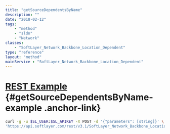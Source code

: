 ```yaml
---
title: "getSourceDependentsByName"
description: ""
date: "2018-02-12"
tags:
    - "method"
    - "sldn"
    - "Network"
classes:
    - "SoftLayer_Network_Backbone_Location_Dependent"
type: "reference"
layout: "method"
mainService : "SoftLayer_Network_Backbone_Location_Dependent"
---
```


# [REST Example](#getSourceDependentsByName-example) <a href="/article/rest/"><i class="fas fa-question"></i></a> {#getSourceDependentsByName-example .anchor-link} 
```bash
curl -g -u $SL_USER:$SL_APIKEY -X POST -d '{"parameters": [string]}' \
'https://api.softlayer.com/rest/v3.1/SoftLayer_Network_Backbone_Location_Dependent/getSourceDependentsByName'
```
